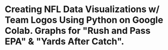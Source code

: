 # Creating NFL Data Visualizations w/ Team Logos Using Python on Google Colab. Graphs for "Rush and Pass EPA" & "Yards After Catch". 
